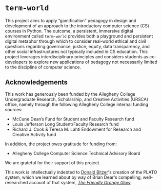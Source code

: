 # `term-world`

This project aims to apply “gamification” pedagogy in design and development of an approach to the introductory computer science (CS) courses in Python. The outcome, a persistent, immersive digital environment called `term-world` provides both a playground and persistent digital metaphor through which to consider real-world ethical and civil questions regarding governance, justice, equity, data transparency, and other social infrastructures not typically included in CS education. This project leverages interdisciplinary principles and considers students as co-developers to explore new applications of pedagogy not necessarily limited to the discipline of computer science.

## Acknowledgements

This work has generously been funded by the Allegheny College Undergraduate Research, Scholarship, and Creative Activities (URSCA) office, namely through the following Allegheny College internal funding sources:

* McCune Dean’s Fund for Student and Faculty Research fund
* Louis Jefferson Long Student/Faculty Research fund
* Richard J. Cook & Teresa M. Lahti Endowment for Research and Creative Activity fund

In addition, the project owes gratitude for funding from:

* Allegheny College Computer Science Technical Advisory Board

We are grateful for their support of this project.

This work is intellectually indebted to [Donald Bitzer](https://www.csc.ncsu.edu/people/bitzer/)'s creation of the PLATO system, which we learned about by way of Brian Dear's compelling, well-researched account of that system, [_The Friendly Orange Glow_](http://www.friendlyorangeglow.com/).
